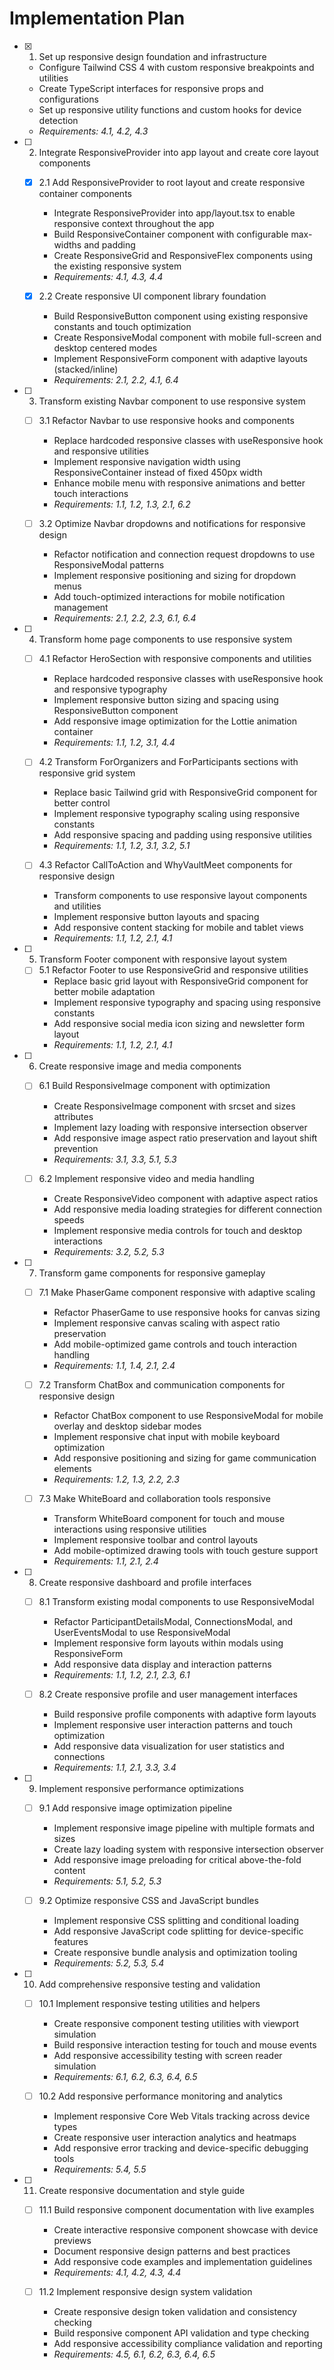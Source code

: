 # Implementation Plan

- [x] 1. Set up responsive design foundation and infrastructure

  - Configure Tailwind CSS 4 with custom responsive breakpoints and utilities
  - Create TypeScript interfaces for responsive props and configurations
  - Set up responsive utility functions and custom hooks for device detection
  - _Requirements: 4.1, 4.2, 4.3_

- [ ] 2. Integrate ResponsiveProvider into app layout and create core layout components




  - [x] 2.1 Add ResponsiveProvider to root layout and create responsive container components


    - Integrate ResponsiveProvider into app/layout.tsx to enable responsive context throughout the app
    - Build ResponsiveContainer component with configurable max-widths and padding
    - Create ResponsiveGrid and ResponsiveFlex components using the existing responsive system
    - _Requirements: 4.1, 4.3, 4.4_

  - [x] 2.2 Create responsive UI component library foundation


    - Build ResponsiveButton component using existing responsive constants and touch optimization
    - Create ResponsiveModal component with mobile full-screen and desktop centered modes
    - Implement ResponsiveForm component with adaptive layouts (stacked/inline)
    - _Requirements: 2.1, 2.2, 4.1, 6.4_

- [ ] 3. Transform existing Navbar component to use responsive system

  - [ ] 3.1 Refactor Navbar to use responsive hooks and components
    - Replace hardcoded responsive classes with useResponsive hook and responsive utilities
    - Implement responsive navigation width using ResponsiveContainer instead of fixed 450px width
    - Enhance mobile menu with responsive animations and better touch interactions
    - _Requirements: 1.1, 1.2, 1.3, 2.1, 6.2_

  - [ ] 3.2 Optimize Navbar dropdowns and notifications for responsive design
    - Refactor notification and connection request dropdowns to use ResponsiveModal patterns
    - Implement responsive positioning and sizing for dropdown menus
    - Add touch-optimized interactions for mobile notification management
    - _Requirements: 2.1, 2.2, 2.3, 6.1, 6.4_

- [ ] 4. Transform home page components to use responsive system

  - [ ] 4.1 Refactor HeroSection with responsive components and utilities
    - Replace hardcoded responsive classes with useResponsive hook and responsive typography
    - Implement responsive button sizing and spacing using ResponsiveButton component
    - Add responsive image optimization for the Lottie animation container
    - _Requirements: 1.1, 1.2, 3.1, 4.4_

  - [ ] 4.2 Transform ForOrganizers and ForParticipants sections with responsive grid system
    - Replace basic Tailwind grid with ResponsiveGrid component for better control
    - Implement responsive typography scaling using responsive constants
    - Add responsive spacing and padding using responsive utilities
    - _Requirements: 1.1, 1.2, 3.1, 3.2, 5.1_

  - [ ] 4.3 Refactor CallToAction and WhyVaultMeet components for responsive design
    - Transform components to use responsive layout components and utilities
    - Implement responsive button layouts and spacing
    - Add responsive content stacking for mobile and tablet views
    - _Requirements: 1.1, 1.2, 2.1, 4.1_

- [ ] 5. Transform Footer component with responsive layout system

  - [ ] 5.1 Refactor Footer to use ResponsiveGrid and responsive utilities
    - Replace basic grid layout with ResponsiveGrid component for better mobile adaptation
    - Implement responsive typography and spacing using responsive constants
    - Add responsive social media icon sizing and newsletter form layout
    - _Requirements: 1.1, 1.2, 2.1, 4.1_

- [ ] 6. Create responsive image and media components

  - [ ] 6.1 Build ResponsiveImage component with optimization
    - Create ResponsiveImage component with srcset and sizes attributes
    - Implement lazy loading with responsive intersection observer
    - Add responsive image aspect ratio preservation and layout shift prevention
    - _Requirements: 3.1, 3.3, 5.1, 5.3_

  - [ ] 6.2 Implement responsive video and media handling
    - Create ResponsiveVideo component with adaptive aspect ratios
    - Add responsive media loading strategies for different connection speeds
    - Implement responsive media controls for touch and desktop interactions
    - _Requirements: 3.2, 5.2, 5.3_

- [ ] 7. Transform game components for responsive gameplay

  - [ ] 7.1 Make PhaserGame component responsive with adaptive scaling
    - Refactor PhaserGame to use responsive hooks for canvas sizing
    - Implement responsive canvas scaling with aspect ratio preservation
    - Add mobile-optimized game controls and touch interaction handling
    - _Requirements: 1.1, 1.4, 2.1, 2.4_

  - [ ] 7.2 Transform ChatBox and communication components for responsive design
    - Refactor ChatBox component to use ResponsiveModal for mobile overlay and desktop sidebar modes
    - Implement responsive chat input with mobile keyboard optimization
    - Add responsive positioning and sizing for game communication elements
    - _Requirements: 1.2, 1.3, 2.2, 2.3_

  - [ ] 7.3 Make WhiteBoard and collaboration tools responsive
    - Transform WhiteBoard component for touch and mouse interactions using responsive utilities
    - Implement responsive toolbar and control layouts
    - Add mobile-optimized drawing tools with touch gesture support
    - _Requirements: 1.1, 2.1, 2.4_

- [ ] 8. Create responsive dashboard and profile interfaces

  - [ ] 8.1 Transform existing modal components to use ResponsiveModal
    - Refactor ParticipantDetailsModal, ConnectionsModal, and UserEventsModal to use ResponsiveModal
    - Implement responsive form layouts within modals using ResponsiveForm
    - Add responsive data display and interaction patterns
    - _Requirements: 1.1, 1.2, 2.1, 2.3, 6.1_

  - [ ] 8.2 Create responsive profile and user management interfaces
    - Build responsive profile components with adaptive form layouts
    - Implement responsive user interaction patterns and touch optimization
    - Add responsive data visualization for user statistics and connections
    - _Requirements: 1.1, 2.1, 3.3, 3.4_

- [ ] 9. Implement responsive performance optimizations

  - [ ] 9.1 Add responsive image optimization pipeline
    - Implement responsive image pipeline with multiple formats and sizes
    - Create lazy loading system with responsive intersection observer
    - Add responsive image preloading for critical above-the-fold content
    - _Requirements: 5.1, 5.2, 5.3_

  - [ ] 9.2 Optimize responsive CSS and JavaScript bundles
    - Implement responsive CSS splitting and conditional loading
    - Add responsive JavaScript code splitting for device-specific features
    - Create responsive bundle analysis and optimization tooling
    - _Requirements: 5.2, 5.3, 5.4_

- [ ] 10. Add comprehensive responsive testing and validation

  - [ ] 10.1 Implement responsive testing utilities and helpers
    - Create responsive component testing utilities with viewport simulation
    - Build responsive interaction testing for touch and mouse events
    - Add responsive accessibility testing with screen reader simulation
    - _Requirements: 6.1, 6.2, 6.3, 6.4, 6.5_

  - [ ] 10.2 Add responsive performance monitoring and analytics
    - Implement responsive Core Web Vitals tracking across device types
    - Create responsive user interaction analytics and heatmaps
    - Add responsive error tracking and device-specific debugging tools
    - _Requirements: 5.4, 5.5_

- [ ] 11. Create responsive documentation and style guide

  - [ ] 11.1 Build responsive component documentation with live examples
    - Create interactive responsive component showcase with device previews
    - Document responsive design patterns and best practices
    - Add responsive code examples and implementation guidelines
    - _Requirements: 4.1, 4.2, 4.3, 4.4_

  - [ ] 11.2 Implement responsive design system validation
    - Create responsive design token validation and consistency checking
    - Build responsive component API validation and type checking
    - Add responsive accessibility compliance validation and reporting
    - _Requirements: 4.5, 6.1, 6.2, 6.3, 6.4, 6.5_